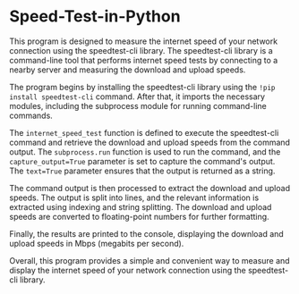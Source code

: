 # Speed-Test-in-Python

This program is designed to measure the internet speed of your network connection using the speedtest-cli library. The speedtest-cli library is a command-line tool that performs internet speed tests by connecting to a nearby server and measuring the download and upload speeds.

The program begins by installing the speedtest-cli library using the `!pip install speedtest-cli` command. After that, it imports the necessary modules, including the subprocess module for running command-line commands.

The `internet_speed_test` function is defined to execute the speedtest-cli command and retrieve the download and upload speeds from the command output. The `subprocess.run` function is used to run the command, and the `capture_output=True` parameter is set to capture the command's output. The `text=True` parameter ensures that the output is returned as a string.

The command output is then processed to extract the download and upload speeds. The output is split into lines, and the relevant information is extracted using indexing and string splitting. The download and upload speeds are converted to floating-point numbers for further formatting.

Finally, the results are printed to the console, displaying the download and upload speeds in Mbps (megabits per second).

Overall, this program provides a simple and convenient way to measure and display the internet speed of your network connection using the speedtest-cli library.
